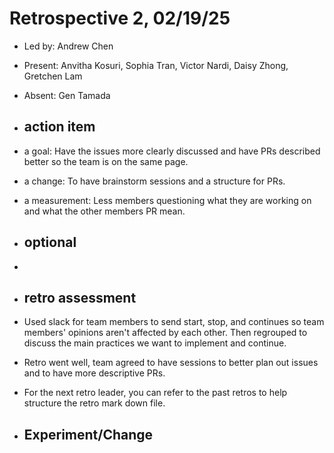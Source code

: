 # Retrospective 2, 02/19/25

* Led by: Andrew Chen
* Present: Anvitha Kosuri, Sophia Tran, Victor Nardi, Daisy Zhong, Gretchen Lam
* Absent: Gen Tamada

* ## action item
* a goal: Have the issues more clearly discussed and have PRs described better so the team is on the same page.
* a change: To have brainstorm sessions and a structure for PRs.
* a measurement: Less members questioning what they are working on and what the other members PR mean.

* ## optional
* 

* ## retro assessment
* Used slack for team members to send start, stop, and continues so team members' opinions aren't affected by each other. Then regrouped to discuss the main practices we want to implement and continue.
* Retro went well, team agreed to have sessions to better plan out issues and to have more descriptive PRs.
* For the next retro leader, you can refer to the past retros to help structure the retro mark down file.

* ## Experiment/Change

